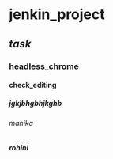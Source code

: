 # jenkin_project
## _task_
### **headless_chrome**
#### check_editing
##### jgkjbhgbhjkghb
###### manika
###### **rohini**
